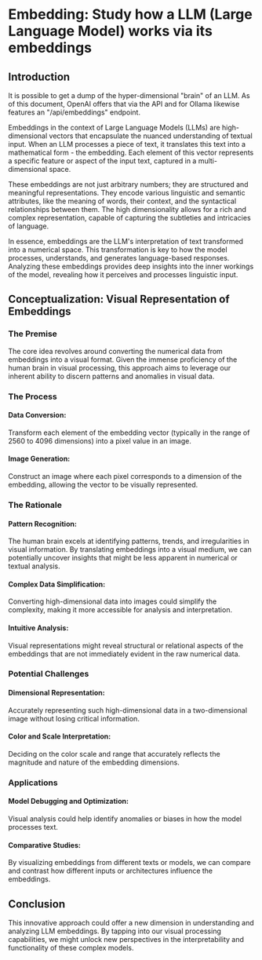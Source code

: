 # Embedding: Study how a LLM (Large Language Model) works via its embeddings

## Introduction

It is possible to get a dump of the hyper-dimensional "brain" of an LLM. As of this document, OpenAI offers that via the API and for Ollama likewise features an "/api/embeddings" endpoint.

Embeddings in the context of Large Language Models (LLMs) are high-dimensional vectors that encapsulate the nuanced understanding of textual input. When an LLM processes a piece of text, it translates this text into a mathematical form - the embedding. Each element of this vector represents a specific feature or aspect of the input text, captured in a multi-dimensional space.

These embeddings are not just arbitrary numbers; they are structured and meaningful representations. They encode various linguistic and semantic attributes, like the meaning of words, their context, and the syntactical relationships between them. The high dimensionality allows for a rich and complex representation, capable of capturing the subtleties and intricacies of language.

In essence, embeddings are the LLM's interpretation of text transformed into a numerical space. This transformation is key to how the model processes, understands, and generates language-based responses. Analyzing these embeddings provides deep insights into the inner workings of the model, revealing how it perceives and processes linguistic input.

## Conceptualization: Visual Representation of Embeddings

### The Premise

The core idea revolves around converting the numerical data from embeddings into a visual format. Given the immense proficiency of the human brain in visual processing, this approach aims to leverage our inherent ability to discern patterns and anomalies in visual data.

### The Process

#### Data Conversion:

Transform each element of the embedding vector (typically in the range of 2560 to 4096 dimensions) into a pixel value in an image.

#### Image Generation:

Construct an image where each pixel corresponds to a dimension of the embedding, allowing the vector to be visually represented.

### The Rationale

#### Pattern Recognition:

The human brain excels at identifying patterns, trends, and irregularities in visual information. By translating embeddings into a visual medium, we can potentially uncover insights that might be less apparent in numerical or textual analysis.

#### Complex Data Simplification:

Converting high-dimensional data into images could simplify the complexity, making it more accessible for analysis and interpretation.

#### Intuitive Analysis:

Visual representations might reveal structural or relational aspects of the embeddings that are not immediately evident in the raw numerical data.

### Potential Challenges

#### Dimensional Representation:

Accurately representing such high-dimensional data in a two-dimensional image without losing critical information.

#### Color and Scale Interpretation:

Deciding on the color scale and range that accurately reflects the magnitude and nature of the embedding dimensions.

### Applications

#### Model Debugging and Optimization:

Visual analysis could help identify anomalies or biases in how the model processes text.

#### Comparative Studies:

By visualizing embeddings from different texts or models, we can compare and contrast how different inputs or architectures influence the embeddings.

## Conclusion

This innovative approach could offer a new dimension in understanding and analyzing LLM embeddings. By tapping into our visual processing capabilities, we might unlock new perspectives in the interpretability and functionality of these complex models.
